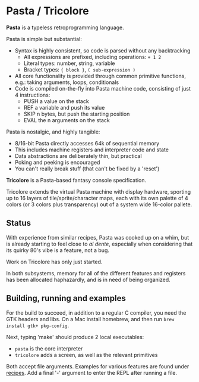 # Pasta / Tricolore

**Pasta** is a typeless retroprogramming language.

Pasta is simple but substantial:
- Syntax is highly consistent, so code is parsed without any backtracking
  - All expressions are prefixed, including operations: `+ 1 2`
  - Literal types: number, string, variable
  - Bracket types: `{ block }`, `( sub-expression )`
- All core functionality is provided through common primitive functions, e.g.:
  taking arguments, loops, conditionals
- Code is compiled on-the-fly into Pasta machine code, consisting of just 4
  instructions:
  - PUSH a value on the stack
  - REF a variable and push its value
  - SKIP n bytes, but push the starting position
  - EVAL the n arguments on the stack

Pasta is nostalgic, and highly tangible:
- 8/16-bit Pasta directly accesses 64k of sequential memory
- This includes machine registers and interpreter code and state
- Data abstractions are deliberately thin, but practical
- Poking and peeking is encouraged
- You can't really break stuff (that can't be fixed by a 'reset')

**Tricolore** is a Pasta-based fantasy console specification.

Tricolore extends the virtual Pasta machine with display hardware, sporting up
to 16 layers of tile/sprite/character maps, each with its own palette of 4
colors (or 3 colors plus transparency) out of a system wide 16-color pallete.


## Status
With experience from similar recipes, Pasta was cooked up on a whim, but is
already starting to feel close to _al dente_, especially when considering that
its quirky 80's vibe is a feature, not a bug.

Work on Tricolore has only just started.

In both subsystems, memory for all of the different features and registers has
been allocated haphazardly, and is in need of being organized.

## Building, running and examples
For the build to succeed, in addition to a regular C compiler, you need the GTK
headers and libs. On a Mac install homebrew, and then run
`brew install gtk+ pkg-config`.

Next, typing 'make' should produce 2 local executables:
- `pasta` is the core interpreter
- `tricolore` adds a screen, as well as the relevant primitives

Both accept file arguments. Examples for various features are found under
[recipes](recipes/). Add a final '-' argument to enter the REPL after running a
file.

